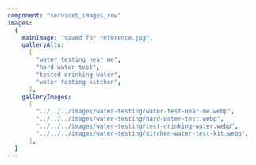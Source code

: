 ```yaml
---
component: "service5_images_row"
images:
  {
    mainImage: "saved for reference.jpg",
    galleryAlts:
      [
        "water testing near me",
        "hard water test",
        "tested drinking water",
        "water testing kitchen",
      ],
    galleryImages:
      [
        "../../../images/water-testing/water-test-near-me.webp",
        "../../../images/water-testing/hard-water-test.webp",
        "../../../images/water-testing/test-drinking-water.webp",
        "../../../images/water-testing/kitchen-water-test-kit.webp",
      ],
  }
---
```

